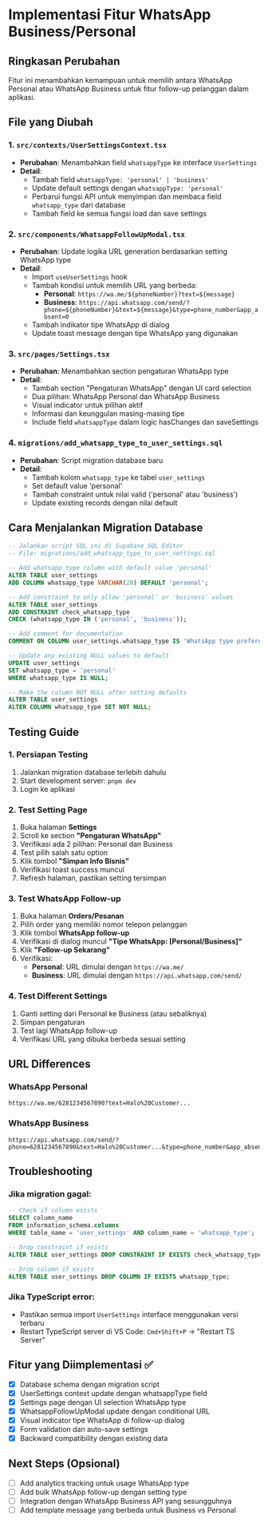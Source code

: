 # Implementasi Fitur WhatsApp Business/Personal

## Ringkasan Perubahan

Fitur ini menambahkan kemampuan untuk memilih antara WhatsApp Personal atau WhatsApp Business untuk fitur follow-up pelanggan dalam aplikasi.

## File yang Diubah

### 1. `src/contexts/UserSettingsContext.tsx`
- **Perubahan**: Menambahkan field `whatsappType` ke interface `UserSettings`
- **Detail**:
  - Tambah field `whatsappType: 'personal' | 'business'` 
  - Update default settings dengan `whatsappType: 'personal'`
  - Perbarui fungsi API untuk menyimpan dan membaca field `whatsapp_type` dari database
  - Tambah field ke semua fungsi load dan save settings

### 2. `src/components/WhatsappFollowUpModal.tsx`
- **Perubahan**: Update logika URL generation berdasarkan setting WhatsApp type
- **Detail**:
  - Import `useUserSettings` hook
  - Tambah kondisi untuk memilih URL yang berbeda:
    - **Personal**: `https://wa.me/${phoneNumber}?text=${message}`
    - **Business**: `https://api.whatsapp.com/send/?phone=${phoneNumber}&text=${message}&type=phone_number&app_absent=0`
  - Tambah indikator tipe WhatsApp di dialog
  - Update toast message dengan tipe WhatsApp yang digunakan

### 3. `src/pages/Settings.tsx`
- **Perubahan**: Menambahkan section pengaturan WhatsApp type
- **Detail**:
  - Tambah section "Pengaturan WhatsApp" dengan UI card selection
  - Dua pilihan: WhatsApp Personal dan WhatsApp Business
  - Visual indicator untuk pilihan aktif
  - Informasi dan keunggulan masing-masing tipe
  - Include field `whatsappType` dalam logic hasChanges dan saveSettings

### 4. `migrations/add_whatsapp_type_to_user_settings.sql`
- **Perubahan**: Script migration database baru
- **Detail**:
  - Tambah kolom `whatsapp_type` ke tabel `user_settings`
  - Set default value 'personal'
  - Tambah constraint untuk nilai valid ('personal' atau 'business')
  - Update existing records dengan nilai default

## Cara Menjalankan Migration Database

```sql
-- Jalankan script SQL ini di Supabase SQL Editor
-- File: migrations/add_whatsapp_type_to_user_settings.sql

-- Add whatsapp_type column with default value 'personal'
ALTER TABLE user_settings 
ADD COLUMN whatsapp_type VARCHAR(20) DEFAULT 'personal';

-- Add constraint to only allow 'personal' or 'business' values
ALTER TABLE user_settings 
ADD CONSTRAINT check_whatsapp_type 
CHECK (whatsapp_type IN ('personal', 'business'));

-- Add comment for documentation
COMMENT ON COLUMN user_settings.whatsapp_type IS 'WhatsApp type preference: personal or business';

-- Update any existing NULL values to default
UPDATE user_settings 
SET whatsapp_type = 'personal' 
WHERE whatsapp_type IS NULL;

-- Make the column NOT NULL after setting defaults
ALTER TABLE user_settings 
ALTER COLUMN whatsapp_type SET NOT NULL;
```

## Testing Guide

### 1. Persiapan Testing
1. Jalankan migration database terlebih dahulu
2. Start development server: `pnpm dev`
3. Login ke aplikasi

### 2. Test Setting Page
1. Buka halaman **Settings**
2. Scroll ke section **"Pengaturan WhatsApp"**
3. Verifikasi ada 2 pilihan: Personal dan Business
4. Test pilih salah satu option
5. Klik tombol **"Simpan Info Bisnis"**
6. Verifikasi toast success muncul
7. Refresh halaman, pastikan setting tersimpan

### 3. Test WhatsApp Follow-up
1. Buka halaman **Orders/Pesanan**
2. Pilih order yang memiliki nomor telepon pelanggan
3. Klik tombol **WhatsApp follow-up** 
4. Verifikasi di dialog muncul **"Tipe WhatsApp: [Personal/Business]"**
5. Klik **"Follow-up Sekarang"**
6. Verifikasi:
   - **Personal**: URL dimulai dengan `https://wa.me/`
   - **Business**: URL dimulai dengan `https://api.whatsapp.com/send/`

### 4. Test Different Settings
1. Ganti setting dari Personal ke Business (atau sebaliknya)
2. Simpan pengaturan
3. Test lagi WhatsApp follow-up
4. Verifikasi URL yang dibuka berbeda sesuai setting

## URL Differences

### WhatsApp Personal
```
https://wa.me/6281234567890?text=Halo%20Customer...
```

### WhatsApp Business  
```
https://api.whatsapp.com/send/?phone=6281234567890&text=Halo%20Customer...&type=phone_number&app_absent=0
```

## Troubleshooting

### Jika migration gagal:
```sql
-- Check if column exists
SELECT column_name 
FROM information_schema.columns 
WHERE table_name = 'user_settings' AND column_name = 'whatsapp_type';

-- Drop constraint if exists
ALTER TABLE user_settings DROP CONSTRAINT IF EXISTS check_whatsapp_type;

-- Drop column if exists  
ALTER TABLE user_settings DROP COLUMN IF EXISTS whatsapp_type;
```

### Jika TypeScript error:
- Pastikan semua import `UserSettings` interface menggunakan versi terbaru
- Restart TypeScript server di VS Code: `Cmd+Shift+P` → "Restart TS Server"

## Fitur yang Diimplementasi ✅

- [x] Database schema dengan migration script
- [x] UserSettings context update dengan whatsappType field  
- [x] Settings page dengan UI selection WhatsApp type
- [x] WhatsappFollowUpModal update dengan conditional URL
- [x] Visual indicator tipe WhatsApp di follow-up dialog
- [x] Form validation dan auto-save settings
- [x] Backward compatibility dengan existing data

## Next Steps (Opsional)

- [ ] Add analytics tracking untuk usage WhatsApp type
- [ ] Add bulk WhatsApp follow-up dengan setting type
- [ ] Integration dengan WhatsApp Business API yang sesungguhnya
- [ ] Add template message yang berbeda untuk Business vs Personal